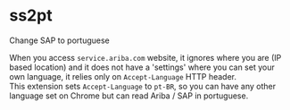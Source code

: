 # ss2pt
Change SAP to portuguese  

When you access `service.ariba.com` website, it ignores where you are (IP based location) and it does not have a 'settings' where you can set your own language, it relies only on `Accept-Language` HTTP header.  
This extension sets `Accept-Language` to `pt-BR`, so you can have any other language set on Chrome but can read Ariba / SAP in portuguese.
